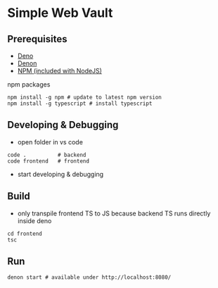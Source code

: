 # Simple Web Vault

## Prerequisites

-   [Deno](https://deno.land/#installation)
-   [Denon](https://github.com/denosaurs/denon#install)
-   [NPM (included with NodeJS)](https://nodejs.org/en/download/current/)

npm packages

```
npm install -g npm # update to latest npm version
npm install -g typescript # install typescript
```

## Developing & Debugging

-   open folder in vs code

```
code .          # backend
code frontend   # frontend
```

-   start developing & debugging

## Build

-   only transpile frontend TS to JS because backend TS runs directly inside deno

```
cd frontend
tsc
```

## Run

```
denon start # available under http://localhost:8080/
```
